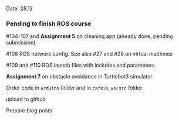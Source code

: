Date: 28.12

### Pending to finish ROS course

#104-107 and **Assignment 5** on cleaning app (already done, pending submission)

#108 ROS network config. See also #27 and #28 on virtual machines

#109 and #110 ROS launch files with includes and parameters 

**Assignment 7** on obstacle avoidance in Turtlebot3 simulator

Order code in `Arduino` folder and in `catkin_ws/src` folder

upload to github

Prepare blog posts

